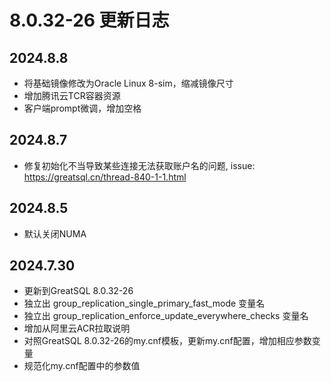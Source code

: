 # 8.0.32-26 更新日志

## 2024.8.8
* 将基础镜像修改为Oracle Linux 8-sim，缩减镜像尺寸
* 增加腾讯云TCR容器资源
* 客户端prompt微调，增加空格

## 2024.8.7
* 修复初始化不当导致某些连接无法获取账户名的问题, issue: https://greatsql.cn/thread-840-1-1.html

## 2024.8.5
* 默认关闭NUMA

## 2024.7.30
* 更新到GreatSQL 8.0.32-26
* 独立出 group_replication_single_primary_fast_mode 变量名
* 独立出 group_replication_enforce_update_everywhere_checks 变量名
* 增加从阿里云ACR拉取说明
* 对照GreatSQL 8.0.32-26的my.cnf模板，更新my.cnf配置，增加相应参数变量
* 规范化my.cnf配置中的参数值

[8.0.32-26]: https://gitee.com/GreatSQL/GreatSQL-Docker/tree/greatsql-8.0.32-26/GreatSQL
